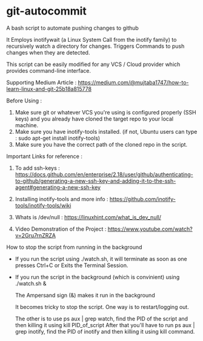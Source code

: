 # git-autocommit
A bash script to automate pushing changes to github

It Employs inotifywait (a Linux System Call from the inotify family) to recursively watch a directory for changes.
Triggers Commands to push changes when they are detected.

This script can be easily modified for any VCS / Cloud provider which provides command-line interface.

Supporting Medium Article : https://medium.com/@mujtaba1747/how-to-learn-linux-and-git-25b18a815778

Before Using : 
1. Make sure git or whatever VCS you're using is configured properly (SSH keys) and you already have cloned the target repo to your local machine.
2. Make sure you have inotify-tools installed. (if not, Ubuntu users can type : sudo apt-get install inotify-tools) 
3. Make sure you have the correct path of the cloned repo in the script.

Important Links for reference : 
1. To add ssh-keys : https://docs.github.com/en/enterprise/2.18/user/github/authenticating-to-github/generating-a-new-ssh-key-and-adding-it-to-the-ssh-agent#generating-a-new-ssh-key

2. Installing inotify-tools and more info : https://github.com/inotify-tools/inotify-tools/wiki

3. Whats is /dev/null : https://linuxhint.com/what_is_dev_null/

4. Video Demonstration of the Project : https://www.youtube.com/watch?v=2Gru7rnZRZA

How to stop the script from running in the background
- If you run the script using ./watch.sh, it will terminate as soon as one presses Ctrl+C or Exits the Terminal Session.
- If you run the script in the background (which is convinient) using ./watch.sh &

  The Ampersand sign (&) makes it run in the background
  
  It becomes tricky to stop the script. One way is to restart/logging out.
  
  The other is to use ps aux | grep watch, find the PID of the script and then killing it using kill PID_of_script
  After that you'll have to run ps aux | grep inotify, find the PID of inotify and then killing it using kill command.
